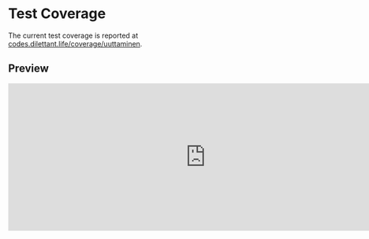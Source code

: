 # Test Coverage

The current test coverage is reported at <a href="https://codes.dilettant.life/coverage/uuttaminen/" target="coverage">codes.dilettant.life/coverage/uuttaminen</a>.

## Preview

<iframe width="800px" height="300px" style="border: 0px;" src="https://codes.dilettant.life/coverage/uuttaminen/"></iframe>
